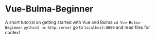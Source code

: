 # Vue-Bulma-Beginner
A short tutorial on getting started with Vue and Bulma
`cd Vue-Bulma-Beginner`
`python3 -m http.server`
go to `localhost:8000` and read files for context
